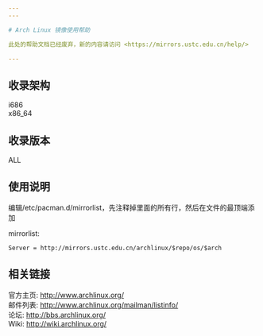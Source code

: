 ```yaml
---
---

# Arch Linux 镜像使用帮助

此处的帮助文档已经废弃，新的内容请访问 <https://mirrors.ustc.edu.cn/help/>

---
```


## 收录架构

i686  
x86_64

## 收录版本

ALL

## 使用说明

编辑/etc/pacman.d/mirrorlist，先注释掉里面的所有行，然后在文件的最顶端添加

mirrorlist:

    Server = http://mirrors.ustc.edu.cn/archlinux/$repo/os/$arch

## 相关链接

官方主页: <http://www.archlinux.org/>  
邮件列表: <http://www.archlinux.org/mailman/listinfo/>  
论坛: <http://bbs.archlinux.org/>  
Wiki: <http://wiki.archlinux.org/>
